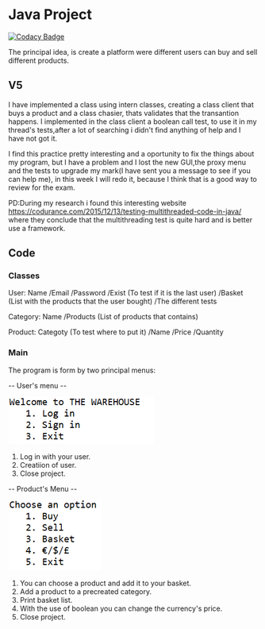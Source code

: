 # Java Project 

[![Codacy Badge](https://api.codacy.com/project/badge/Grade/a203fa310dab4269bda306e163042d9e)](https://app.codacy.com/app/lfresnog/JavaProjects?utm_source=github.com&utm_medium=referral&utm_content=lfresnog/JavaProjects&utm_campaign=Badge_Grade_Dashboard)

The principal idea, is create a platform were different users can buy and sell different products.

## V5

I have implemented a class using intern classes, creating a class client that buys a product and a class chasier, thats validates that the transantion happens.
I implemented in the class client a boolean call test, to use it in my thread's tests,after a lot of searching i didn't find anything of help and I have not got it.

I find this practice pretty interesting and a oportunity to fix the things about my program, but I have a problem and I lost the new GUI,the proxy menu and the tests to upgrade my mark(I have sent you a message to see if you can help me), in this week I will redo it, because I think that is a good way to review for the exam. 

PD:During my research i found this interesting website https://codurance.com/2015/12/13/testing-multithreaded-code-in-java/ where they conclude that the multithreading test is quite hard and is better use a framework.

## Code
### Classes
User:
     Name
    /Email
    /Password
    /Exist (To test if it is the last user)
    /Basket (List with the products that the user bought)
    /The different tests

Category:
     Name
    /Products (List of products that contains)

Product:
     Categoty (To test where to put it)
    /Name
    /Price
    /Quantity
    
### Main
The program is form by two principal menus:

-- User's menu --




![alt text](https://github.com/lfresnog/JavaProjects/blob/master/Images/corte1.PNG)

1. Log in with your user.
2. Creatiion of user.
3. Close project.


-- Product's Menu --




![alt text](https://github.com/lfresnog/JavaProjects/blob/master/Images/corte%202.PNG)

1. You can choose a product and add it to your basket.
2. Add a product to a precreated category.
3. Print basket list.
4. With the use of boolean you can change the currency's price.
5. Close project.
